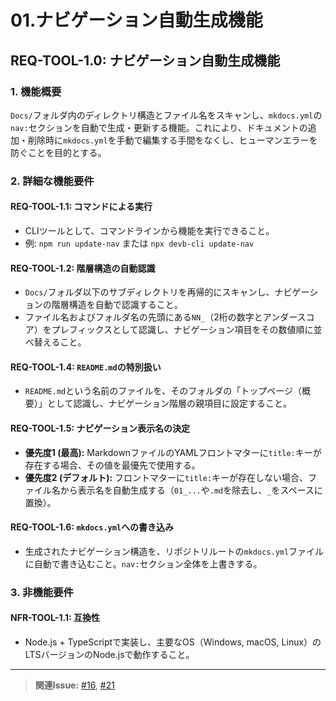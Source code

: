 # 01.ナビゲーション自動生成機能

## REQ-TOOL-1.0: ナビゲーション自動生成機能 <a id="REQ-TOOL-1.0"></a>

### 1. 機能概要

`Docs/`フォルダ内のディレクトリ構造とファイル名をスキャンし、`mkdocs.yml`の`nav:`セクションを自動で生成・更新する機能。これにより、ドキュメントの追加・削除時に`mkdocs.yml`を手動で編集する手間をなくし、ヒューマンエラーを防ぐことを目的とする。

### 2. 詳細な機能要件

#### REQ-TOOL-1.1: コマンドによる実行 <a id="REQ-TOOL-1.1"></a>

- CLIツールとして、コマンドラインから機能を実行できること。
- 例: `npm run update-nav` または `npx devb-cli update-nav`

#### REQ-TOOL-1.2: 階層構造の自動認識 <a id="REQ-TOOL-1.2"></a>

- `Docs/`フォルダ以下のサブディレクトリを再帰的にスキャンし、ナビゲーションの階層構造を自動で認識すること。
- ファイル名およびフォルダ名の先頭にある`NN_`（2桁の数字とアンダースコア）をプレフィックスとして認識し、ナビゲーション項目をその数値順に並べ替えること。

#### REQ-TOOL-1.4: `README.md`の特別扱い <a id="REQ-TOOL-1.4"></a>

- `README.md`という名前のファイルを、そのフォルダの「トップページ（概要）」として認識し、ナビゲーション階層の親項目に設定すること。

#### REQ-TOOL-1.5: ナビゲーション表示名の決定 <a id="REQ-TOOL-1.5"></a>

- **優先度1 (最高):**
  MarkdownファイルのYAMLフロントマターに`title:`キーが存在する場合、その値を最優先で使用する。
- **優先度2 (デフォルト):**
  フロントマターに`title:`キーが存在しない場合、ファイル名から表示名を自動生成する（`01_...`や`.md`を除去し、`_`をスペースに置換）。

#### REQ-TOOL-1.6: `mkdocs.yml`への書き込み <a id="REQ-TOOL-1.6"></a>

- 生成されたナビゲーション構造を、リポジトリルートの`mkdocs.yml`ファイルに自動で書き込むこと。`nav:`セクション全体を上書きする。

### 3. 非機能要件

#### NFR-TOOL-1.1: 互換性 <a id="NFR-TOOL-1.1"></a>

- Node.js + TypeScriptで実装し、主要なOS（Windows, macOS,
  Linux）のLTSバージョンのNode.jsで動作すること。

---

> **関連Issue:** [#16](https://github.com/BitzLabs/DevBlueprint/issues/16),
> [#21](https://github.com/BitzLabs/DevBlueprint/issues/21)
